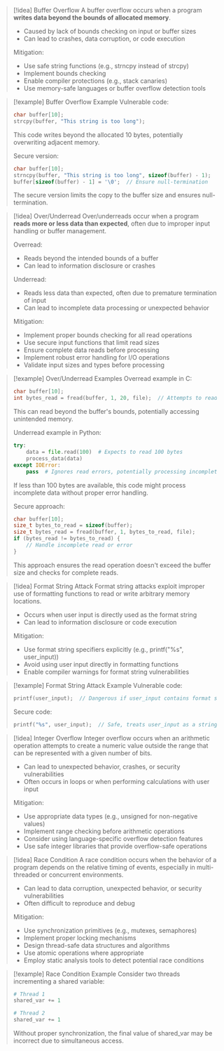 > [!idea] Buffer Overflow
> A buffer overflow occurs when a program **writes data beyond the bounds of allocated memory**.
> - Caused by lack of bounds checking on input or buffer sizes
> - Can lead to crashes, data corruption, or code execution
> 
> Mitigation:
> - Use safe string functions (e.g., strncpy instead of strcpy)
> - Implement bounds checking
> - Enable compiler protections (e.g., stack canaries)
> - Use memory-safe languages or buffer overflow detection tools

> [!example] Buffer Overflow Example
> Vulnerable code:
> ```c
> char buffer[10];
> strcpy(buffer, "This string is too long");
> ```
> This code writes beyond the allocated 10 bytes, potentially overwriting adjacent memory.
> 
> Secure version:
> ```c
> char buffer[10];
> strncpy(buffer, "This string is too long", sizeof(buffer) - 1);
> buffer[sizeof(buffer) - 1] = '\0';  // Ensure null-termination
> ```
> The secure version limits the copy to the buffer size and ensures null-termination.


> [!idea] Over/Underread
> Over/underreads occur when a program **reads more or less data than expected**, often due to improper input handling or buffer management.
> 
> Overread:
> - Reads beyond the intended bounds of a buffer
> - Can lead to information disclosure or crashes
> 
> Underread:
> - Reads less data than expected, often due to premature termination of input
> - Can lead to incomplete data processing or unexpected behavior
> 
> Mitigation:
> - Implement proper bounds checking for all read operations
> - Use secure input functions that limit read sizes
> - Ensure complete data reads before processing
> - Implement robust error handling for I/O operations
> - Validate input sizes and types before processing

> [!example] Over/Underread Examples
> Overread example in C:
> ```c
> char buffer[10];
> int bytes_read = fread(buffer, 1, 20, file);  // Attempts to read more than buffer size
> ```
> This can read beyond the buffer's bounds, potentially accessing unintended memory.
> 
> Underread example in Python:
> ```python
> try:
>     data = file.read(100)  # Expects to read 100 bytes
>     process_data(data)
> except IOError:
>     pass  # Ignores read errors, potentially processing incomplete data
> ```
> If less than 100 bytes are available, this code might process incomplete data without proper error handling.
> 
> Secure approach:
> ```c
> char buffer[10];
> size_t bytes_to_read = sizeof(buffer);
> size_t bytes_read = fread(buffer, 1, bytes_to_read, file);
> if (bytes_read != bytes_to_read) {
>     // Handle incomplete read or error
> }
> ```
> This approach ensures the read operation doesn't exceed the buffer size and checks for complete reads.


> [!idea] Format String Attack
> Format string attacks exploit improper use of formatting functions to read or write arbitrary memory locations.
> - Occurs when user input is directly used as the format string
> - Can lead to information disclosure or code execution
> 
> Mitigation:
> - Use format string specifiers explicitly (e.g., printf("%s", user_input))
> - Avoid using user input directly in formatting functions
> - Enable compiler warnings for format string vulnerabilities

> [!example] Format String Attack Example
> Vulnerable code:
> ```c
> printf(user_input);  // Dangerous if user_input contains format specifiers
> ```
> Secure code:
> ```c
> printf("%s", user_input);  // Safe, treats user_input as a string
> ```

> [!idea] Integer Overflow
> Integer overflow occurs when an arithmetic operation attempts to create a numeric value outside the range that can be represented with a given number of bits.
> - Can lead to unexpected behavior, crashes, or security vulnerabilities
> - Often occurs in loops or when performing calculations with user input
> 
> Mitigation:
> - Use appropriate data types (e.g., unsigned for non-negative values)
> - Implement range checking before arithmetic operations
> - Consider using language-specific overflow detection features
> - Use safe integer libraries that provide overflow-safe operations

> [!idea] Race Condition
> A race condition occurs when the behavior of a program depends on the relative timing of events, especially in multi-threaded or concurrent environments.
> - Can lead to data corruption, unexpected behavior, or security vulnerabilities
> - Often difficult to reproduce and debug
> 
> Mitigation:
> - Use synchronization primitives (e.g., mutexes, semaphores)
> - Implement proper locking mechanisms
> - Design thread-safe data structures and algorithms
> - Use atomic operations where appropriate
> - Employ static analysis tools to detect potential race conditions

> [!example] Race Condition Example
> Consider two threads incrementing a shared variable:
> ```python
> # Thread 1
> shared_var += 1
> 
> # Thread 2
> shared_var += 1
> ```
> Without proper synchronization, the final value of shared_var may be incorrect due to simultaneous access.


